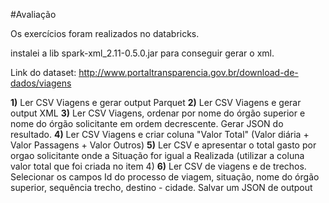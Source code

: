 #Avaliação

Os exercícios foram realizados no databricks.

instalei a lib spark-xml_2.11-0.5.0.jar para conseguir gerar o xml.


Link do dataset: http://www.portaltransparencia.gov.br/download-de-dados/viagens




**1)** Ler CSV Viagens e gerar output Parquet
**2)** Ler CSV Viagens e gerar output XML
**3)** Ler CSV Viagens, ordenar por nome do órgão superior e nome do órgão solicitante em ordem decrescente. Gerar JSON do resultado.
**4)** Ler CSV Viagens e criar coluna "Valor Total" (Valor diária + Valor Passagens + Valor Outros)
**5)** Ler CSV e apresentar o total gasto por orgao solicitante onde a Situação for igual a Realizada (utilizar a coluna valor total que foi criada no item 4)
**6)** Ler CSV de viagens e de trechos. Selecionar os campos Id do processo de viagem, situação, nome do órgão superior, sequência trecho, destino - cidade. Salvar um JSON de outpout
